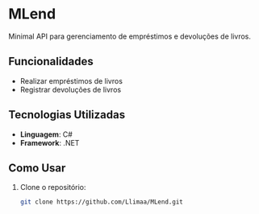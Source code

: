 # MLend

Minimal API para gerenciamento de empréstimos e devoluções de livros.

## Funcionalidades

- Realizar empréstimos de livros
- Registrar devoluções de livros

## Tecnologias Utilizadas

- **Linguagem**: C#
- **Framework**: .NET

## Como Usar

1. Clone o repositório:
   ```bash
   git clone https://github.com/Llimaa/MLend.git
